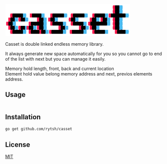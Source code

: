 <img src="_assets/casset.png" alt="casset_logo" width="400"/>

Casset is double linked endless memory library.

It always generate new space automatically for you so you cannot go to end of the list with next but you can manage it easily.

Memory hold length, front, back and current location  
Element hold value belong memory address and next, previos elements address.

## Usage

```go

```

## Installation

```sh
go get github.com/rytsh/casset
```

## License

[MIT](./LICENSE)
